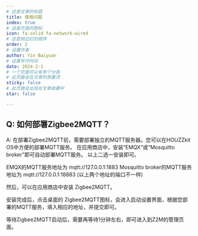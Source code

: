 ```yaml
---
# 这是文章的标题
title: 使用问题
index: true
# 这是页面的图标
icon: fa-solid fa-network-wired
# 这是侧边栏的顺序
order: 2
# 设置作者
author: Yin Baiyuan
# 设置写作时间
date: 2024-2-1
# 一个页面可以有多个分类
# 此页面会在文章列表置顶
sticky: false
# 此页面会出现在文章收藏中
star: false

---
```


## Q: 如何部署Zigbee2MQTT？
A: 在部署Zigbee2MQTT前，需要部署独立的MQTT服务器。您可以在HOUZZkit OS中方便的部署MQTT服务。
在应用商店中，安装“EMQX”或“Mosquitto broker”即可自动部署MQTT服务。
以上二选一安装即可。

EMQX的MQTT服务地址为 mqtt://127.0.0.1:1883
Mosquitto broker的MQTT服务地址为 mqtt://127.0.0.1:18883
(以上两个地址的端口不一样)

然后，可以在应用商店中安装 Zigbee2MQTT。

安装完成后，点击桌面的 Zigbee2MQTT图标，会进入启动设置界面，根据您部署的MQTT服务，填入相应的地址，并提交即可。

等待Zigbee2MQTT启动后，需要再等待1分钟左右，即可进入到Z2M的管理页面。
